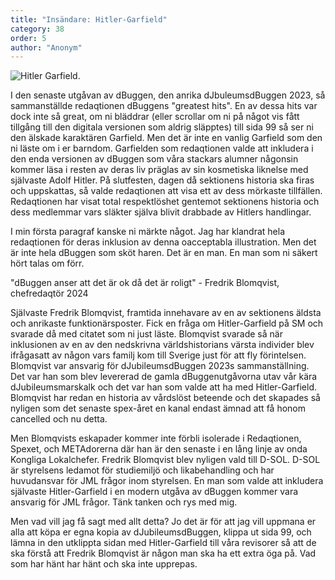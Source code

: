```yaml
---
title: "Insändare: Hitler-Garfield"
category: 38
order: 5
author: "Anonym"
---
```

<img class="gif" alt="Hitler Garfield." src="https://dbuggen.s3.eu-west-1.amazonaws.com/issue-2023-december/h-garfield.jpg">

I den senaste utgåvan av dBuggen, den anrika dJbuleumsdBuggen 2023, så sammanställde redaqtionen dBuggens "greatest hits". En av dessa hits var dock inte så great, om ni bläddrar (eller scrollar om ni på något vis fått tillgång till den digitala versionen som aldrig släpptes) till sida 99 så ser ni den älskade karaktären Garfield. Men det är inte en vanlig Garfield som den ni läste om i er barndom. Garfielden som redaqtionen valde att inkludera i den enda versionen av dBuggen som våra stackars alumner någonsin kommer läsa i resten av deras liv präglas av sin  kosmetiska liknelse med självaste Adolf Hitler. På slutfesten, dagen då sektionens historia ska firas och uppskattas, så valde redaqtionen att visa ett av dess mörkaste tillfällen. Redaqtionen har visat total respektlöshet gentemot sektionens historia och dess medlemmar vars släkter själva blivit drabbade av Hitlers handlingar.

I min första paragraf kanske ni märkte något. Jag har klandrat hela redaqtionen för deras inklusion av denna oacceptabla illustration. Men det är inte hela dBuggen som sköt haren. Det är en man. En man som ni säkert hört talas om förr.

"dBuggen anser att det är ok då det är roligt" - Fredrik Blomqvist, chefredaqtör 2024

Självaste Fredrik Blomqvist, framtida innehavare av en av sektionens äldsta och anrikaste funktionärsposter. Fick en fråga om Hitler-Garfield på SM och svarade då med citatet som ni just läste. Blomqvist svarade så när inklusionen av en av den nedskrivna världshistorians värsta individer blev ifrågasatt av någon vars familj kom till Sverige just för att fly förintelsen. Blomqvist var ansvarig för dJubileumsdBuggen 2023s sammanställning. Det var han som blev levererad de gamla dBuggenutgåvorna utav vår kära dJubileumsmarskalk och det var han som valde att ha med Hitler-Garfield. Blomqvist har redan en historia av vårdslöst beteende och det skapades så nyligen som det senaste spex-året en kanal endast ämnad att få honom cancelled och nu detta.

Men Blomqvists eskapader kommer inte förbli isolerade i Redaqtionen, Spexet, och METAdorerna där han är den senaste i en lång linje av onda Kongliga Lokalchefer. Fredrik Blomqvist blev nyligen vald till D-SOL. D-SOL är styrelsens ledamot för studiemiljö och likabehandling och har huvudansvar för JML frågor inom styrelsen. En man som valde att inkludera självaste Hitler-Garfield i en modern utgåva av dBuggen kommer vara ansvarig för JML frågor. Tänk tanken och rys med mig.

Men vad vill jag få sagt med allt detta? Jo det är för att jag vill uppmana er alla att köpa er egna kopia av dJubileumsdBuggen, klippa ut sida 99, och lämna in den utklippta sidan med Hitler-Garfield till våra revisorer så att de ska förstå att Fredrik Blomqvist är någon man ska ha ett extra öga på. Vad som har hänt har hänt och ska inte upprepas.




